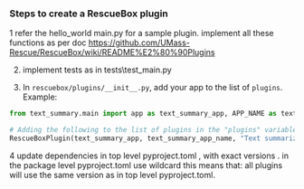 ### Steps to create a RescueBox plugin

1 refer the hello_world main.py for a sample plugin. 
        implement all these functions as per doc https://github.com/UMass-Rescue/RescueBox/wiki/README%E2%80%90Plugins

2. implement tests as in tests\test_main.py

3. In `rescuebox/plugins/__init__.py`, add your app to the list of `plugins`. Example:
```python
from text_summary.main import app as text_summary_app, APP_NAME as text_summary_app_name

# Adding the following to the list of plugins in the "plugins" variable
RescueBoxPlugin(text_summary_app, text_summary_app_name, "Text summarization library"),
```

4 update dependencies in top level pyproject.toml , with exact versions . in the package level pyproject.toml use wildcard
   this means that: all plugins will use the same version as in top level pyproject.toml.

